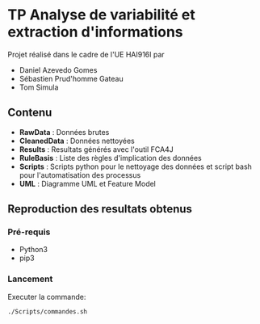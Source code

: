 # TP Analyse de variabilité et extraction d'informations

Projet réalisé dans le cadre de l'UE HAI916I par
- Daniel Azevedo Gomes
- Sébastien Prud'homme Gateau
- Tom Simula

## Contenu
- **RawData** : Données brutes
- **CleanedData** : Données nettoyées
- **Results** : Resultats générés avec l'outil FCA4J
- **RuleBasis** : Liste des règles d'implication des données
- **Scripts** : Scripts python pour le nettoyage des données et script bash pour l'automatisation des processus
- **UML** : Diagramme UML et Feature Model

## Reproduction des resultats obtenus
### Pré-requis
- Python3
- pip3
### Lancement
Executer la commande:
``` bash
./Scripts/commandes.sh
```


